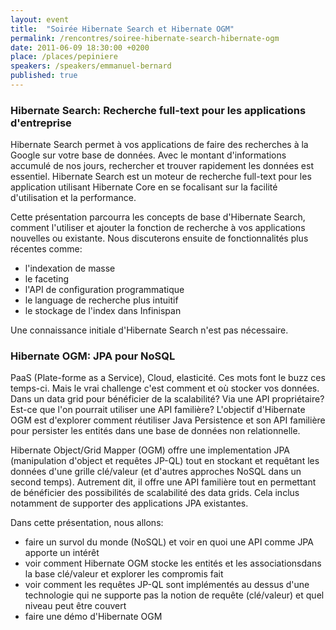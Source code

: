 ```yaml
---
layout: event
title:  "Soirée Hibernate Search et Hibernate OGM"
permalink: /rencontres/soiree-hibernate-search-hibernate-ogm
date: 2011-06-09 18:30:00 +0200
place: /places/pepiniere
speakers: /speakers/emmanuel-bernard
published: true
---
```


### Hibernate Search: Recherche full-text pour les applications d'entreprise

Hibernate Search permet à vos applications de faire des recherches à la Google sur votre base de données. Avec le montant d'informations accumulé de nos jours, rechercher et trouver rapidement les données est essentiel. Hibernate Search est un moteur de recherche full-text pour les application utilisant Hibernate Core en se focalisant sur la facilité d'utilisation et la performance.

Cette présentation parcourra les concepts de base d'Hibernate Search, comment l'utiliser et ajouter la fonction de recherche à vos applications nouvelles ou existante. Nous discuterons ensuite de fonctionnalités plus récentes comme:

 - l'indexation de masse
 - le faceting
 - l'API de configuration programmatique
 - le language de recherche plus intuitif
 - le stockage de l'index dans Infinispan

Une connaissance initiale d'Hibernate Search n'est pas nécessaire.

### Hibernate OGM: JPA pour NoSQL

PaaS (Plate-forme as a Service), Cloud, elasticité. Ces mots font le buzz ces temps-ci. Mais le vrai challenge c'est comment et où stocker vos données. Dans un data grid pour bénéficier de la scalabilité? Via une API propriétaire? Est-ce que l'on pourrait utiliser une API familière? L'objectif d'Hibernate OGM est d'explorer comment réutiliser Java Persistence et son API familière pour persister les entités dans une base de données non relationnelle.

Hibernate Object/Grid Mapper (OGM) offre une implementation JPA (manipulation d'object et requêtes JP-QL) tout en stockant et requêtant les données d'une grille clé/valeur (et d'autres approches NoSQL dans un second temps). Autrement dit, il offre une API familière tout en permettant de bénéficier des possibilités de scalabilité des data grids. Cela inclus notamment de supporter des applications JPA existantes.

Dans cette présentation, nous allons:

 - faire un survol du monde (NoSQL) et voir en quoi une API comme JPA apporte un intérêt
 - voir comment Hibernate OGM stocke les entités et les associationsdans la base clé/valeur et explorer les compromis fait
 - voir comment les requêtes JP-QL sont implémentés au dessus d'une technologie qui ne supporte pas la notion de requête (clé/valeur) et quel niveau peut être couvert
 - faire une démo d'Hibernate OGM